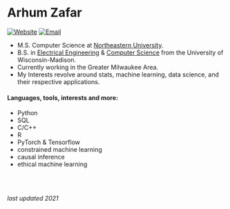 # Arhum Zafar

[![Website](https://img.shields.io/badge/LinkedIn-%2B-blue)](https://www.linkedin.com/in/arhumz/)
[![Email](https://img.shields.io/badge/Contact-Email-green/)](mailto:work.arhum@gmail.com)



- M.S. Computer Science at [Northeastern University](https://www.khoury.northeastern.edu/).
- B.S. in [Electrical Engineering](https://www.engr.wisc.edu/department/electrical-computer-engineering/) & [Computer Science](https://www.cs.wisc.edu/) from the University of Wisconsin-Madison.
- Currently working in the Greater Milwaukee Area. 
- My Interests revolve around stats, machine learning, data science, and their respective applications.


#### Languages, tools, interests and more:

- Python
- SQL
- C/C++
- R
- PyTorch & Tensorflow
- constrained machine learning
- causal inference
- ethical machine learning

<br>
<br>


*last updated 2021*

